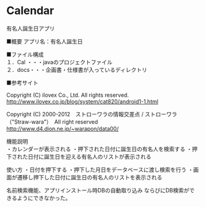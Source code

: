 Calendar
========

有名人誕生日アプリ

■概要
アプリ名：有名人誕生日


■ファイル構成  
１．Cal ・・・javaのプロジェクトファイル  
２．docs・・・企画書・仕様書が入っているディレクトリ


■参考サイト

Copyright (C) ilovex Co., Ltd. All rights reserved.
http://www.ilovex.co.jp/blog/system/cat820/android1-1.html

Copyright (C) 2000-2012　ストローワラの情報交差点 / ストローワラ（"Straw-wara"）　All right reserved
http://www.d4.dion.ne.jp/~warapon/data00/


機能説明	
・カレンダーが表示される
・押下された日付に誕生日の有名人を検索する
・押下された日付に誕生日を迎える有名人のリストが表示される


使い方
・日付を押下する
・押下した月日をデータベースに渡し検索を行う
・画面が遷移し押下した日付に誕生日の有名人のリストを表示される



名前検索機能、アプリインストール時DBの自動取り込み
ならびにDB検索ができるようにできなかった。
